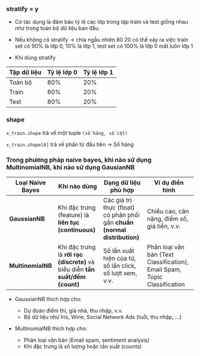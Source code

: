 ### stratify = y
- Có tác dụng là đảm bảo tỷ lệ các lớp trong tập train và test giống nhau như trong toàn bộ dữ liệu ban đầu.

- Nếu không có stratify -> chia ngẫu nhiên 80 20 có thể xảy ra việc train set có 90% là lớp 0, 10% là lớp 1, test set có 100% là lớp 0 mất luôn lớp 1

- Khi dùng stratify

| Tập dữ liệu | Tỷ lệ lớp 0 | Tỷ lệ lớp 1 |
| ----------- | ----------- | ----------- |
| Toàn bộ     | 80%         | 20%         |
| Train       | 80%         | 20%         |
| Test        | 80%         | 20%         |

### shape

`x_train.shape` trả về một tuple `(số hàng, số cột)`

`x_train.shape[0]` trả về phần tử đầu tiên -> Số hàng

### Trong phương pháp naive bayes, khi nào sử dụng MultinomialNB, khi nào sử dụng GausianNB

| Loại Naive Bayes  | Khi nào dùng                                                                  | Dạng dữ liệu phù hợp                                                      | Ví dụ điển hình                                                           |
| ----------------- | ----------------------------------------------------------------------------- | ------------------------------------------------------------------------- | ------------------------------------------------------------------------- |
| **GaussianNB**    | Khi đặc trưng (feature) là **liên tục (continuous)**                          | Các giá trị thực (float) có phân phối gần **chuẩn (normal distribution)** | Chiều cao, cân nặng, điểm số, giá tiền, v.v.                              |
| **MultinomialNB** | Khi đặc trưng là **rời rạc (discrete)** và biểu diễn **tần suất/đếm (count)** | Số lần xuất hiện của từ, số lần click, số lượt xem, v.v.                  | Phân loại văn bản (Text Classification), Email Spam, Topic Classification |

- GaussianNB thích hợp cho:
    - Dự đoán điểm thi, giá nhà, thu nhập, v.v.
    - Bộ dữ liệu như Iris, Wine, Social Network Ads (tuổi, thu nhập, ...)

- MultinomialNB thích hợp cho:
    - Phân loại văn bản (Email spam, sentiment analysis)
    - Khi đặc trưng là số lượng hoặc tần suất (counts)